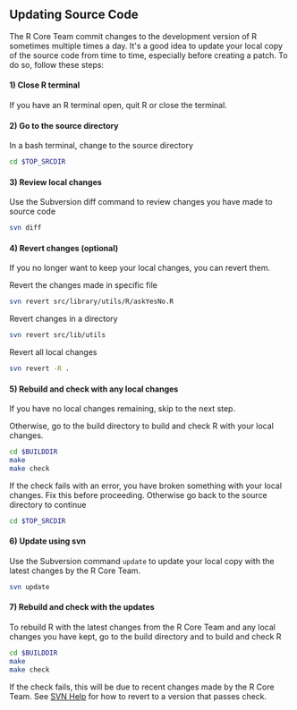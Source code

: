
## Updating Source Code

The R Core Team commit changes to the development version of R sometimes multiple times a day. It's a good idea to update your local copy of the source code from time to time, especially before creating a patch. To do so, follow these steps:

#### 1) Close R terminal

If you have an R terminal open, quit R or close the terminal.

#### 2) Go to the source directory

In a bash terminal, change to the source directory

```bash
cd $TOP_SRCDIR
```

#### 3) Review local changes

Use the Subversion diff command to review changes you have made to source code

```bash
svn diff
```

#### 4) Revert changes (optional)

If you no longer want to keep your local changes, you can revert them.

Revert the changes made in specific file

```bash
svn revert src/library/utils/R/askYesNo.R
```
Revert changes in a directory

```bash
svn revert src/lib/utils
```

Revert all local changes

```bash
svn revert -R .
```

#### 5) Rebuild and check with any local changes

If you have no local changes remaining, skip to the next step.

Otherwise, go to the build directory to build and check R with your local changes.

```bash
cd $BUILDDIR
make
make check
```

If the check fails with an error, you have broken something with your local changes. Fix this before proceeding. Otherwise go back to the source directory to continue

```bash
cd $TOP_SRCDIR
```

#### 6) Update using svn

Use the Subversion command `update` to update your local copy with the latest changes by the R Core Team.

```bash
svn update
```

#### 7)  Rebuild and check with the updates

To rebuild R with the latest changes from the R Core Team and any local changes you have kept, go to the build directory and to build and check R

```bash
cd $BUILDDIR
make 
make check
```

If the check fails, this will be due to recent changes made by the R Core Team. See [SVN Help](./svn_help.md) for how to revert to a version that passes check.